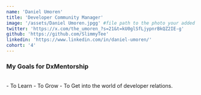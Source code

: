 ```yaml
---
name: 'Daniel Umoren'
title: 'Developer Community Manager'
image: '/assets/Daniel Umoren.jpgg' #file path to the photo your added earlier
twitter: 'https://x.com/the_umoren_?s=21&t=kU0glSfLjypnrBkQZ2IE-g'
github: 'https://github.com/SlimmyTee'
linkedin: 'https://www.linkedin.com/in/daniel-umoren/'
cohort: '4'
---
```


<div>
<h3>My Goals for DxMentorship</h3> <br/>
 - To Learn
 - To Grow
 - To Get into the world of developer relations.

</div>
